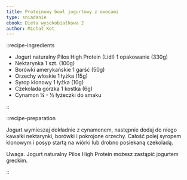 ```yaml
---
title: Proteinowy bowl jogurtowy z owocami
type: sniadanie
ebook: Dieta wysokobiałkowa 2
author: Michał Kot
---
```


::recipe-ingredients

- Jogurt naturalny Pilos High Protein (Lidl) 1 opakowanie (330g)
- Nektarynka 1 szt. (100g)
- Borówki amerykańskie 1 garść (50g)
- Orzechy włoskie 1 łyżka (15g)
- Syrop klonowy 1 łyżka (10g)
- Czekolada gorzka 1 kostka (6g)
- Cynamon ¼ - ½ łyżeczki do smaku

::

::recipe-preparation

Jogurt wymieszaj dokładnie z cynamonem, następnie dodaj do niego kawałki nektarynki, borówki i pokrojone orzechy. Całość polej syropem klonowym i posyp startą na wiórki lub drobno posiekaną czekoladą.

Uwaga. Jogurt naturalny Pilos High Protein możesz zastąpić jogurtem greckim.

::